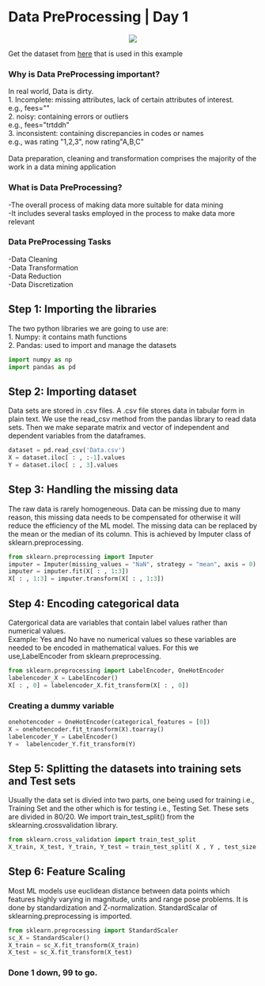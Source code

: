 # __Data PreProcessing | Day 1__

<p align="center">
  <img src="https://cdn-images-1.medium.com/max/1200/1*cpJmJWsBb0gYLmXqEMns9g.jpeg">
</p>

Get the dataset from [here](https://github.com/Avik-Jain/100-Days-Of-ML-Code/tree/master/datasets) that is used in this example


### Why is Data PreProcessing important?
 <p>In real world, Data is dirty.<br>
  1. Incomplete: missing attributes, lack of certain attributes of interest.<br>
      e.g., fees=""<br>
  2. noisy: containing errors or outliers<br>
      e.g., fees="trtddh"<br>
  3. inconsistent: containing discrepancies in codes or names<br>
      e.g., was rating "1,2,3", now rating"A,B,C"<br>
<br>
   Data preparation, cleaning and transformation comprises the majority of the work in a data mining application</p>
  
  ### What is Data PreProcessing?
  <p>-The overall process of making data more suitable for data mining<br>
     -It includes several tasks employed in the process to make data more relevant<br></p>
  
  ### Data PreProcessing Tasks
  <p>-Data Cleaning<br>-Data Transformation<br>-Data Reduction<br>-Data Discretization<br></p>
  
  ## Step 1: Importing the libraries
  <p>The two python libraries we are going to use are:<br>
      1. Numpy: it contains math functions<br>
      2. Pandas: used to import and manage the datasets</p>
      
```Python
import numpy as np
import pandas as pd
```
## Step 2: Importing dataset
<p>Data sets are stored in .csv files. A .csv file stores data in tabular form in plain text.
We use the read_csv method from the pandas library to read data sets. Then we make separate matrix and vector of independent and 
dependent variables from the dataframes.<br><p>

```python
dataset = pd.read_csv('Data.csv')
X = dataset.iloc[ : , :-1].values
Y = dataset.iloc[ : , 3].values
```
## Step 3: Handling the missing data
<p>The raw data is rarely homogeneous. Data can be missing due to many reason, this missing data needs to be compensated for otherwise it will reduce the efficiency of the ML model. 
The missing data can be replaced by the mean or the median of its column. This is achieved by Imputer class of sklearn.preprocessing.</p>

```python
from sklearn.preprocessing import Imputer
imputer = Imputer(missing_values = "NaN", strategy = "mean", axis = 0)
imputer = imputer.fit(X[ : , 1:3])
X[ : , 1:3] = imputer.transform(X[ : , 1:3])
```
## Step 4: Encoding categorical data
<p>Catergorical data are variables that contain label values rather than numerical values.<br>
Example: Yes and No have no numerical values so these variables are needed to be encoded in mathematical values.
For this we use,LabelEncoder from sklearn.preprocessing.<br><p>

```python
from sklearn.preprocessing import LabelEncoder, OneHotEncoder
labelencoder_X = LabelEncoder()
X[ : , 0] = labelencoder_X.fit_transform(X[ : , 0])
```
### Creating a dummy variable
```python
onehotencoder = OneHotEncoder(categorical_features = [0])
X = onehotencoder.fit_transform(X).toarray()
labelencoder_Y = LabelEncoder()
Y =  labelencoder_Y.fit_transform(Y)
```
## Step 5: Splitting the datasets into training sets and Test sets 
<p>Usually the data set is divied into two parts, one being used for training i.e., Training Set and the other which is for testing i.e., Testing Set. These sets are divided in 80/20. We import train_test_split() from the sklearning.crossvalidation library. </p>

```python
from sklearn.cross_validation import train_test_split
X_train, X_test, Y_train, Y_test = train_test_split( X , Y , test_size = 0.2, random_state = 0)
```

## Step 6: Feature Scaling
<p>Most ML models use euclidean distance between data points which features highly varying in magnitude, units and range pose problems. It is done by standardization and Z-normalization. StandardScalar of sklearning.preprocessing is imported.<br></p>

```python
from sklearn.preprocessing import StandardScaler
sc_X = StandardScaler()
X_train = sc_X.fit_transform(X_train)
X_test = sc_X.fit_transform(X_test)
```
### Done 1 down, 99 to go.
